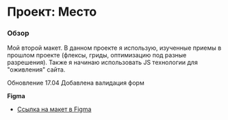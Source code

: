 # Проект: Место

### Обзор

Мой второй макет. В данном проекте я использую, изученные приемы в прошлом проекте (флексы, гриды, оптимизацию под разные разрешения). Также я начинаю использовать JS технологии для "оживления" сайта.

Обновление 17.04
Добавлена валидация форм

**Figma**

* [Ссылка на макет в Figma](https://www.figma.com/file/2cn9N9jSkmxD84oJik7xL7/JavaScript.-Sprint-4?node-id=0%3A1)




